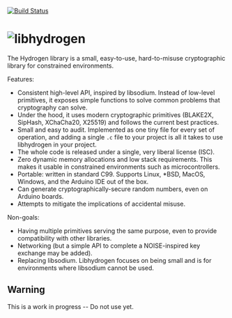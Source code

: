 [![Build Status](https://travis-ci.org/jedisct1/libhydrogen.svg?branch=master)](https://travis-ci.org/jedisct1/libhydrogen?branch=master)

![libhydrogen](https://raw.github.com/jedisct1/libhydrogen/master/logo.png)
==============

The Hydrogen library is a small, easy-to-use, hard-to-misuse cryptographic library for constrained environments.

Features:
- Consistent high-level API, inspired by libsodium. Instead of low-level primitives, it exposes simple functions to solve common problems that cryptography can solve.
- Under the hood, it uses modern cryptographic primitives (BLAKE2X, SipHash, XChaCha20, X25519) and follows the current best practices.
- Small and easy to audit. Implemented as one tiny file for every set of operation, and adding a single `.c` file to your project is all it takes to use libhydrogen in your project.
- The whole code is released under a single, very liberal license (ISC).
- Zero dynamic memory allocations and low stack requirements. This makes it usable in constrained environments such as microcontrollers.
- Portable: written in standard C99. Supports Linux, *BSD, MacOS, Windows, and the Arduino IDE out of the box.
- Can generate cryptographically-secure random numbers, even on Arduino boards.
- Attempts to mitigate the implications of accidental misuse.

Non-goals:
- Having multiple primitives serving the same purpose, even to provide compatibility with other libraries.
- Networking (but a simple API to complete a NOISE-inspired key exchange may be added).
- Replacing libsodium. Libhydrogen focuses on being small and is for environments where libsodium cannot be used.

Warning
-------
This is a work in progress -- Do not use yet.
